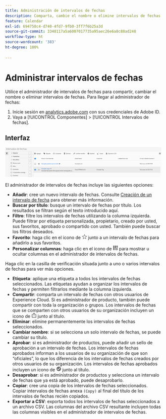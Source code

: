 ```yaml
---
title: Administración de intervalos de fechas
description: Comparta, cambie el nombre o elimine intervalos de fechas en Analysis Workspace.
feature: Calendar
exl-id: 694758c4-d740-4fd7-9fb0-3ff7f6b25a3d
source-git-commit: 3348117a5a6007017735a95aec26e6a8c88ad248
workflow-type: ht
source-wordcount: '383'
ht-degree: 100%

---
```


# Administrar intervalos de fechas

Utilice el administrador de intervalos de fechas para compartir, cambiar el nombre o eliminar intervalos de fechas. Para llegar al administrador de fechas:

1. Inicie sesión en [analytics.adobe.com](https://analytics.adobe.com) con sus credenciales de Adobe ID.
1. Vaya a [!UICONTROL Componentes] > [!UICONTROL Intervalos de fechas].

## Interfaz

![IU](../assets/date-range-ui.png)

El administrador de intervalos de fechas incluye las siguientes opciones:

* **Añadir**: cree un nuevo intervalo de fechas. Consulte [Creación de un intervalo de fecha](create.md) para obtener más información.
* **Buscar por título**: busque un intervalo de fechas por título. Los resultados se filtran según el texto introducido aquí.
* **Filtro**: filtre los intervalos de fechas utilizando la columna izquierda. Puede filtrar por etiqueta personalizada, propietario, creado por usted, sus favoritos, aprobado o compartido con usted. También puede buscar los filtros deseados.
* **Favorito**: haga clic en el icono de ![estrella](../assets/star.png) junto a un intervalo de fechas para añadirlo a sus favoritos.
* **Personalizar columnas**: haga clic en el icono de ![columnas](../assets/columns.png) para mostrar u ocultar columnas en el administrador de intervalos de fechas.

Haga clic en la casilla de verificación situada junto a uno o varios intervalos de fechas para ver más opciones.

* **Etiqueta**: aplique una etiqueta a todos los intervalos de fechas seleccionados. Las etiquetas ayudan a organizar los intervalos de fechas y permiten filtrarlos mediante la columna izquierda.
* **Compartir**: comparta un intervalo de fechas con otros usuarios de Experience Cloud. Si es administrador de producto, también puede compartir con toda la organización o grupos. Los intervalos de fechas que se comparten con otros usuarios de su organización incluyen un icono de ![compartido](../assets/shared.png) junto al título.
* **Eliminar**: elimine permanentemente los intervalos de fechas seleccionados.
* **Cambiar nombre**: si se selecciona un solo intervalo de fechas, se puede cambiar su título.
* **Aprobar**: si es administrador de productos, puede añadir un sello de aprobación a un intervalo de fechas. Los intervalos de fechas aprobados informan a los usuarios de su organización de que son “oficiales”, lo que los diferencia de los intervalos de fechas creados por otros usuarios de su organización. Los intervalos de fechas aprobados incluyen un icono de ![aprobado](../assets/approved.png) junto al título.
* **Desaprobar**: si es administrador de productos y selecciona un intervalo de fechas que ya está aprobado, puede desaprobarlo.
* **Copiar**: cree una copia de los intervalos de fechas seleccionados. Copiar intervalos de fechas anexa `(Copy)` al final del título de los intervalos de fechas recién copiados.
* **Exportar a CSV**: exporta todos los intervalos de fechas seleccionados a un archivo CSV. Las columnas del archivo CSV resultante incluyen todas las columnas visibles en el administrador de intervalos de fechas.
